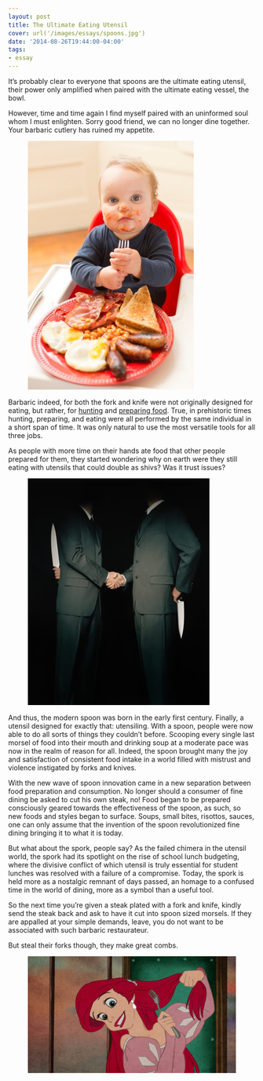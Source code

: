 ```yaml
---
layout: post
title: The Ultimate Eating Utensil
cover: url('/images/essays/spoons.jpg')
date: '2014-08-26T19:44:00-04:00'
tags:
- essay
---
```

It’s probably clear to everyone that spoons are the ultimate eating utensil, their power only amplified when paired with the ultimate eating vessel, the bowl.

However, time and time again I find myself paired with an uninformed soul whom I must enlighten. Sorry good friend, we can no longer dine together. Your barbaric cutlery has ruined my appetite.

<figure>
<img src="/images/essays/spoon1.jpg">
</figure>

Barbaric indeed, for both the fork and knife were not originally designed for eating, but rather, for [hunting](http://researcharchive.calacademy.org/research/anthropology/utensil/knives.htm) and [preparing food](http://researcharchive.calacademy.org/research/anthropology/utensil/forks.htm). True, in prehistoric times hunting, preparing, and eating were all performed by the same individual in a short span of time. It was only natural to use the most versatile tools for all three jobs.

As people with more time on their hands ate food that other people prepared for them, they started wondering why on earth were they still eating with utensils that could double as shivs? Was it trust issues?

<figure>
<img src="/images/essays/spoon2.jpg">
</figure>

And thus, the modern spoon was born in the early first century. Finally, a utensil designed for exactly that: utensiling. With a spoon, people were now able to do all sorts of things they couldn’t before. Scooping every single last morsel of food into their mouth and drinking soup at a moderate pace was now in the realm of reason for all. Indeed, the spoon brought many the joy and satisfaction of consistent food intake in a world filled with mistrust and violence instigated by forks and knives.

With the new wave of spoon innovation came in a new separation between food preparation and consumption. No longer should a consumer of fine dining be asked to cut his own steak, no! Food began to be prepared consciously geared towards the effectiveness of the spoon, as such, so new foods and styles began to surface. Soups, small bites, risottos, sauces, one can only assume that the invention of the spoon revolutionized fine dining bringing it to what it is today.

But what about the spork, people say? As the failed chimera in the utensil world, the spork had its spotlight on the rise of school lunch budgeting, where the divisive conflict of which utensil is truly essential for student lunches was resolved with a failure of a compromise. Today, the spork is held more as a nostalgic remnant of days passed, an homage to a confused time in the world of dining, more as a symbol than a useful tool.

So the next time you’re given a steak plated with a fork and knife, kindly send the steak back and ask to have it cut into spoon sized morsels. If they are appalled at your simple demands, leave, you do not want to be associated with such barbaric restaurateur.

But steal their forks though, they make great combs.

<figure>
<img src="/images/essays/spoon3.jpg">
</figure>
